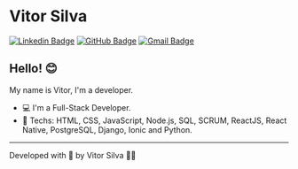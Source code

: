 # Vitor Silva

[![Linkedin Badge](https://img.shields.io/badge/-Vitor-0e76a8?style=flat-square&logo=Linkedin&logoColor=white&link=https://https://www.linkedin.com/in/vitornscs/)](https://www.linkedin.com/in/vitornscs/) 
[![GitHub Badge](https://img.shields.io/badge/-VitorSilv4-171515?style=flat-square&logo=GitHub&logoColor=white&link=https://github.com/VitorSilv4)](https://github.com/VitorSilv4)
[![Gmail Badge](https://img.shields.io/badge/-myGmail-red?style=flat-square&logo=Gmail&logoColor=white&link=mailto:vitorlawliet@gmail.com)](mailto:vitorlawliet@gmail.com)

## Hello! 😊

My name is Vitor, I'm a developer.

- 💻 I'm a Full-Stack Developer.
- 🚀 Techs: HTML, CSS, JavaScript, Node.js, SQL, SCRUM, ReactJS, React Native, PostgreSQL, Django, Ionic and Python.

---

Developed with 💜  by Vitor Silva 👋🏽
